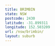 ```yaml
---
title: BRIMBIN
state: NSW
postcode: 2430
latitude: -31.899311
longitude: 152.503209
url: /nsw/brimbin/
layout: suburb
---
```

